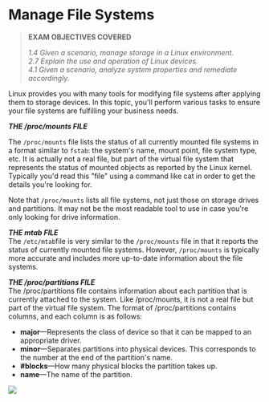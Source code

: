 # Manage File Systems

> **EXAM OBJECTIVES COVERED**
> 
> _1.4 Given a scenario, manage storage in a Linux environment.  
> 2.7 Explain the use and operation of Linux devices.  
> 4.1 Given a scenario, analyze system properties and remediate accordingly._

Linux provides you with many tools for modifying file systems after applying them to storage devices. In this topic, you'll perform various tasks to ensure your file systems are fulfilling your business needs.

**_THE /proc/mounts FILE_**  

The `/proc/mounts` file lists the status of all currently mounted file systems in a format similar to `fstab`: the system's name, mount point, file system type, etc. It is actually not a real file, but part of the virtual file system that represents the status of mounted objects as reported by the Linux kernel. Typically you'd read this "file" using a command like cat in order to get the details you're looking for.

Note that `/proc/mounts` lists all file systems, not just those on storage drives and partitions. It may not be the most readable tool to use in case you're only looking for drive information.

**_THE mtab FILE_**  
The `/etc/mtab`file is very similar to the `/proc/mounts` file in that it reports the status of currently mounted file systems. However, `/proc/mounts` is typically more accurate and includes more up-to-date information about the file systems.

**_THE /proc/partitions FILE_**  
The /proc/partitions file contains information about each partition that is currently attached to the system. Like /proc/mounts, it is not a real file but part of the virtual file system. The format of /proc/partitions contains columns, and each column is as follows:

-   **major**—Represents the class of device so that it can be mapped to an appropriate driver.
-   **minor**—Separates partitions into physical devices. This corresponds to the number at the end of the partition's name.
-   **#blocks**—How many physical blocks the partition takes up.
-   **name**—The name of the partition.

![](04.%20Modul%20Managing%20Storage/img/managefilesystem.png)
